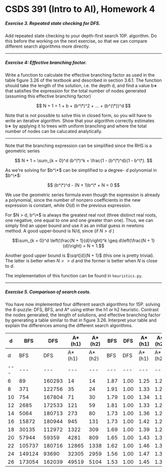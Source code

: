# CSDS 391 (Intro to AI), Homework 4

##### Exercise 3. Repeated state checking for DFS. 
Add repeated state checking to your depth-first search 10P. algorithm. Do this before the working on the next exercise, so that we can compare different search algorithms
more directly.

---

##### Exercise 4: Effective branching factor. 
Write a function to calculate the effective branching factor as used in the table figure 3.26 of the textbook and described in section 3.6.1. The function should take the length of the solution, i.e. the depth d, and find a value b∗ that satisfies the expression for the total number of nodes generated (assuming this effective branching factor)

$$
N + 1 = 1 + b + (b^\*)^2 + ... + (b^{\*})^d
$$

Note that is not possible to solve this in closed form, so you will have to write an iterative algorithm. Show that your algorithm correctly estimates b∗ by applying it to trees with uniform branching and where the total number of nodes can be calucated analytically.

---

Note that the branching expression can be simplified since the RHS is a geometric series

$$
N + 1 = \sum_{k = 0}^d (b^\*)^k = \frac{1 - (b^\*)^d}{1 - b^\*}.
$$

As we're solving for $b^\*$ can be simplified to a degree- $d$ polynomial in $b^\*$:

$$
(b^\*)^d - (N + 1)b^\* + N = 0
$$

We use the geometric series formula even though the expression is already a polynomial, since the number of nonzero coefficients in the new expression is constant, while $O(d)$ in the previous expression.

For $N > d, b^\*$ is always the greatest real root (three distinct real roots, one negative, one equal to one and one greater than one). Thus, we can  simply find an upper bound and use it as an initial guess in newtons method. A good upper-bound is N/d, since (if $N > d$ )

$$\sum_{k = 0}^d \left(\frac{N + 1}{d}\right)^k \geq d\left(\frac{N + 1}{d}\right) = N + 1.$$

Another good upper bound is $\sqrt[d]{N + 1}$ (this one is pretty trivial). The latter is better when $N >> d$ and the former is better when $N$ is close to $d.$ 

The implementation of this function can be found in `heuristics.py`.



---


##### Exercise 5. Comparison of search costs.
You have now implemented four different search algorithms for 15P. solving the 8-puzzle: DFS, BFS, and A* using either the h1 or h2 heuristic. Contrast the nodes generated, the length of solutions, and effective branching factor by generating a table similar to that in figure 3.26. Interpret your table and explain the differences among the different search algorithms.


| d | BFS | DFS | A*(h1) | A*(h2) | BFS | DFS | A*(h1) | A*(h2) |
| --- | --- | --- | --- | --- | --- | --- | --- | --- |
| d | BFS | DFS | A*(h1) | A*(h2) | BFS | DFS | A*(h1) | A*(h2) |
| --- | --- | --- | --- | --- | --- | --- | --- | --- |
| 6  | 89  | 160293 | 14 | 14 | 1.87 | 1.00 | 1.25 | 1.25 |
| 8  | 371 | 122756 | 35 | 24 | 1.91 | 1.00 | 1.33 | 1.24 |
| 10 | 754 | 167804 | 71 | 30 | 1.79 | 1.00 | 1.34 | 1.19 |
| 12 | 2685 | 172533 | 121 | 59 | 1.81 | 1.00 | 1.33 | 1.23 |
| 14 | 5064 | 180713 | 273 | 80 | 1.73 | 1.00 | 1.36 | 1.21 |
| 16 | 15872 | 180944 | 945 | 131 | 1.73 | 1.00 | 1.42 | 1.22 |
| 18 | 30135 | 112972 | 1322 | 309 | 1.69 | 1.00 | 1.39 | 1.26 |
| 20 | 57944 | 59359 | 4281 | 809 | 1.65 | 1.00 | 1.43 | 1.30 |
| 22 | 105737 | 180716 | 12865 | 1338 | 1.62 | 1.00 | 1.46 | 1.30 |
| 24 | 149124 | 93690 | 32305 | 2959 | 1.56 | 1.00 | 1.47 | 1.31 |
| 26 | 173054 | 162039 | 49519 | 5104 | 1.53 | 1.00 | 1.45 | 1.31 |

